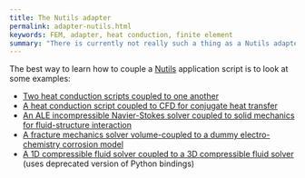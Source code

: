 ```yaml
---
title: The Nutils adapter
permalink: adapter-nutils.html
keywords: FEM, adapter, heat conduction, finite element
summary: "There is currently not really such a thing as a Nutils adapter. Coupling Nutils is so simple that directly calling the preCICE Python API from the application scripts is the way to go."
---
```


The best way to learn how to couple a [Nutils](http://www.nutils.org/en/latest/) application script is to look at some examples:

* [Two heat conduction scripts coupled to one another](https://github.com/precice/tutorials/blob/master/partitioned-heat-conduction/nutils/heat.py)
* [A heat conduction script coupled to CFD for conjugate heat transfer](https://github.com/precice/tutorials/blob/master/flow-over-heated-plate/solid-nutils/solid.py)
* [An ALE incompressible Navier-Stokes solver coupled to solid mechanics for fluid-structure interaction](https://github.com/precice/tutorials/blob/master/perpendicular-flap/fluid-nutils/fluid.py)
* [A fracture mechanics solver volume-coupled to a dummy electro-chemistry corrosion model](https://github.com/uekerman/Coupled-Brittle-Fracture/blob/master/fracture.py)
* [A 1D compressible fluid solver coupled to a 3D compressible fluid solver](https://gitlab.lrz.de/precice/ofw2019-experiments/-/blob/master/D/nutils/sonicLiquid.py) (uses deprecated version of Python bindings)
